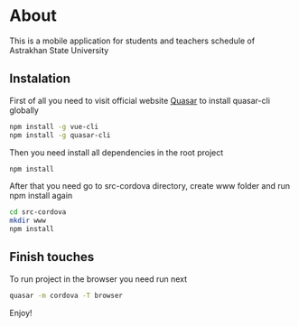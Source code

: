 # About

This is a mobile application for students and teachers schedule of Astrakhan State University

## Instalation

First of all you need to visit official website [Quasar](https://quasar-framework.org/guide/) to install quasar-cli globally

```bash
npm install -g vue-cli
npm install -g quasar-cli

```
Then you need install all dependencies in the root project

```bash
npm install 
```

After that you need go to src-cordova directory, create www folder and run npm install again

```bash
cd src-cordova 
mkdir www
npm install
```

## Finish touches

To run project in the browser you need run next 

```bash
quasar -m cordova -T browser
```

Enjoy!